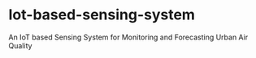 # Iot-based-sensing-system
An IoT based Sensing System for Monitoring and Forecasting Urban Air Quality

